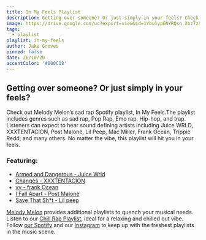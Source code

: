 ```yaml
---
title: In My Feels Playlist
description: Getting over someone? Or just simply in your feels? Check out Melody Melon’s sad rap Spotify playlist, In My Feels.
image: https://drive.google.com/uc?export=view&id=1Ybu1yp6NYRQsn_2bz7zsPKeLz5Ee7pSl
tags:
  - playlist
playlist: in-my-feels
author: Jake Groves
pinned: false
date: 26/10/20
accentColor: '#000C18'
---
```


## Getting over someone? Or just simply in your feels? 

Check out Melody Melon’s sad rap Spotify playlist, In My Feels.The playlist includes genres such as sad rap, Pop Rap, Emo rap, Hip-hop, and trap. Listeners can expect to hear sound defining artists including Juice WRLD, XXXTENTACION, Post Malone, Lil Peep, Mac Miller, Frank Ocean, Trippie Redd, and many others. No matter the vibe, this playlist will hit you in your feels.

### Featuring:
- <a href="https://open.spotify.com/track/2SAqBLGA283SUiwJ3xOUVI?si=xLJVdFAmRlWuvifRdP9qSw">Armed and Dangerous - Juice Wrld</a>
- <a href="https://open.spotify.com/track/7umZiitjVsEjMQ6HNddpUI?si=whRx1s66QqipHuiHLiZDgA">Changes - XXXTENTACION</a>
- <a href="https://open.spotify.com/track/2p8IUWQDrpjuFltbdgLOag?si=4-8HorUpSMuZ32iI7EDzBQ">vy - frank Ocean</a>
- <a href="https://open.spotify.com/track/2RwmsAOxtiRezQPmvyejb8?si=NAVhxi4mQCK2qVW0dgyC1A">I Fall Apart - Post Malone</a>
- <a href="https://open.spotify.com/track/3a1lNhkSLSkpJE4MSHpDu9?si=BFJhDq0HSX6CtnCAMkHIug">Save That Sh*t - Lil peep</a>

<a href="https://melodymelon.com">Melody Melon</a> provides additional playlists to quench your musical needs. Listen to our <a href="https://open.spotify.com/playlist/0M4j2Rnny3wwxjuYCrSZqM?si=cDowbUXYQ6-lSW_YpzdvoA">Chill Rap Playlist</a>, ideal for a relaxing and chilled out vibe. Follow <a href="https://open.spotify.com/user/9b0arwvohrpgzewx9e4bjkr1y">our Spotify</a> and our <a href="https://www.instagram.com/melodymelonmusic/">Instagram</a> to keep up with the freshest playlists in the music scene.